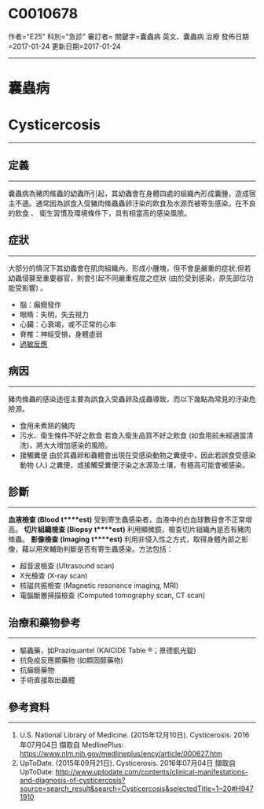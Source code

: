 # C0010678
作者="E25"
科別="急診"
審訂者=
關鍵字=囊蟲病 英文、囊蟲病 治療
發佈日期=2017-01-24
更新日期=2017-01-24

----------
# 囊蟲病
# Cysticercosis
----------
## 定義
----------

囊蟲病為豬肉絛蟲的幼蟲所引起，其幼蟲會在身體四處的組織內形成囊腫，造成宿主不適。通常因為誤食入受豬肉絛蟲蟲卵汙染的飲食及水源而被寄生感染。在不良的飲食 、 衛生習慣及環境條件下，具有相當高的感染風險。

## 症狀
----------

大部分的情況下其幼蟲會在肌肉組織內，形成小腫塊，但不會是嚴重的症狀;但若幼蟲侵襲至重要器官，則會引起不同嚴重程度之症狀 (由於受到感染，原先部位功能受影響) 。

- 腦：癲癇發作
- 眼睛：失明，失去視力
- 心臟：心衰竭，或不正常的心率
- 脊椎：神經受損，身體虛弱
- [過敏反應](C1527304)
## 病因
----------

豬肉絛蟲的感染途徑主要為誤食入受蟲卵及成蟲導致，而以下幾點為常見的汙染危險源。

- 食用未煮熟的豬肉
- 污水、衛生條件不好之飲食
   若食入衛生品質不好之飲食 (如食用前未經適當清洗)，將大大增加感染的風險。
- 接觸糞便
  由於其蟲卵和蟲體會出現在受感染動物之糞便中，因此若誤食受感染動物 (人) 之糞便，或接觸受糞便汙染之水源及土壤，有極高可能會被感染。
## 診斷
----------

**血液檢查 (Blood** **t****est)**
受到寄生蟲感染者，血液中的白血球數目會不正常增高。
**切片組織檢查 (Biopsy** **t****est)**
利用顯微鏡，檢查切片組織內是否有豬肉絛蟲。
**影像檢查 (Imaging** **t****est)**
利用非侵入性之方式，取得身體內部之影像，藉以用來輔助判斷是否有寄生蟲感染。方法包括：

- 超音波檢查 (Ultrasound scan)
- X光檢查 (X-ray scan)
- 核磁共振檢查 (Magnetic resonance imaging, MRI)
- 電腦斷層掃描檢查 (Computed tomography scan, CT scan)
## 治療和藥物參考
----------
- 驅蟲藥，如Praziquantel (KAICIDE Table ®；景德凱光錠)
- 抗免疫反應類藥物 (如類固醇藥物)
- 抗癲癇藥物
- 手術直接取出蟲體
## 參考資料
----------
1. U.S. National Library of Medicine. (2015年12月10日). Cysticerosis. 2016年07月04日 擷取自 MedlinePlus:
  https://www.nlm.nih.gov/medlineplus/ency/article/000627.htm
2. UpToDate. (2015年09月21日). Cysticerosis. 2016年07月04日 擷取自UpToDate:
  http://www.uptodate.com/contents/clinical-manifestations-and-diagnosis-of-cysticercosis?source=search_result&search=Cysticercosis&selectedTitle=1~20#H9471910

